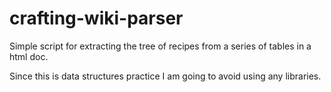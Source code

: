 # crafting-wiki-parser
Simple script for extracting the tree of recipes from a series of tables in a html doc.

Since this is data structures practice I am going to avoid using any libraries. 

